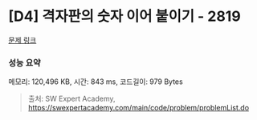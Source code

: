 # [D4] 격자판의 숫자 이어 붙이기 - 2819 

[문제 링크](https://swexpertacademy.com/main/code/problem/problemDetail.do?contestProbId=AV7I5fgqEogDFAXB) 

### 성능 요약

메모리: 120,496 KB, 시간: 843 ms, 코드길이: 979 Bytes



> 출처: SW Expert Academy, https://swexpertacademy.com/main/code/problem/problemList.do